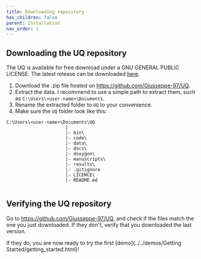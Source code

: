 ```yaml
---
title: Downloading repository
has_children: false
parent: Installation
nav_order: 1
---
```


## Downloading the UQ repository

The UQ is available for free download under a GNU GENERAL PUBLIC LICENSE. The latest release can be downloaded [here](https://github.com/Giusseppe-97/UQ). 

1. Download the .zip file hosted on https://github.com/Giusseppe-97/UQ.
2. Extract the data. I recommend to use a simple path to extract them, such as `C:\Users\<user-name>\Documents`.
3. Rename the extracted folder to `UQ` to your convenience.
4. Make sure the `UQ` folder look like this:

```
C:\Users\<user-name>\Documents\UQ
                      |
                      |- bin\
                      |- code\
                      |- data\
                      |- docs\
                      |- doxygen\
                      |- manuscripts\       
                      |- results\       
                      |- .gitignore  
                      |- LICENCE\    
                      |- README.md  
                                                                         
```

## Verifying the UQ repository

Go to <https://github.com/Giusseppe-97/UQ>, and check if the files match the one you just downloaded.
If they don't, verify that you downloaded the last version.

If they do, you are now ready to try the first [demo](../../demos/Getting Started/getting_started.html)!




